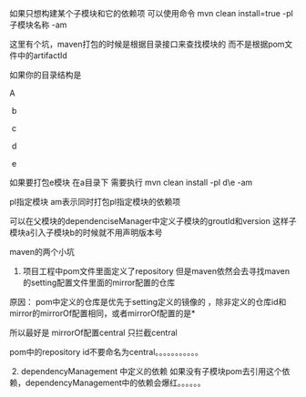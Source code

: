 如果只想构建某个子模块和它的依赖项 可以使用命令
mvn clean install=true -pl 子模块名称 -am

这里有个坑，maven打包的时候是根据目录接口来查找模块的 而不是根据pom文件中的artifactId



如果你的目录结构是

A

​	b

​	c

​	d

​		e

如果要打包e模块  在a目录下 需要执行  mvn clean install  -pl d\e -am



pl指定模块
am表示同时打包pl指定模块的依赖项

可以在父模块的dependenciseManager中定义子模块的groutId和version
这样子模块a引入子模块b的时候就不用声明版本号







maven的两个小坑



1.   项目工程中pom文件里面定义了repository 但是maven依然会去寻找maven的setting配置文件里面的mirror配置的仓库

   原因：  pom中定义的仓库是优先于setting定义的镜像的 ，除非定义的仓库id和mirror的mirrorOf配置相同，或者mirrorOf配置的是*

   所以最好是  mirrorOf配置central 只拦截central

   pom中的repository id不要命名为central。。。。。。。。。。。

​	2. dependencyManagement 中定义的依赖 如果没有子模块pom去引用这个依赖，dependencyManagement中的依赖会爆红。。。。。。
